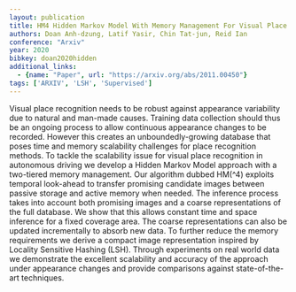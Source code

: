 ```yaml
---
layout: publication
title: HM4 Hidden Markov Model With Memory Management For Visual Place Recognition
authors: Doan Anh-dzung, Latif Yasir, Chin Tat-jun, Reid Ian
conference: "Arxiv"
year: 2020
bibkey: doan2020hidden
additional_links:
  - {name: "Paper", url: "https://arxiv.org/abs/2011.00450"}
tags: ['ARXIV', 'LSH', 'Supervised']
---
```

Visual place recognition needs to be robust against appearance variability due to natural and man-made causes. Training data collection should thus be an ongoing process to allow continuous appearance changes to be recorded. However this creates an unboundedly-growing database that poses time and memory scalability challenges for place recognition methods. To tackle the scalability issue for visual place recognition in autonomous driving we develop a Hidden Markov Model approach with a two-tiered memory management. Our algorithm dubbed HM(^4) exploits temporal look-ahead to transfer promising candidate images between passive storage and active memory when needed. The inference process takes into account both promising images and a coarse representations of the full database. We show that this allows constant time and space inference for a fixed coverage area. The coarse representations can also be updated incrementally to absorb new data. To further reduce the memory requirements we derive a compact image representation inspired by Locality Sensitive Hashing (LSH). Through experiments on real world data we demonstrate the excellent scalability and accuracy of the approach under appearance changes and provide comparisons against state-of-the-art techniques.

